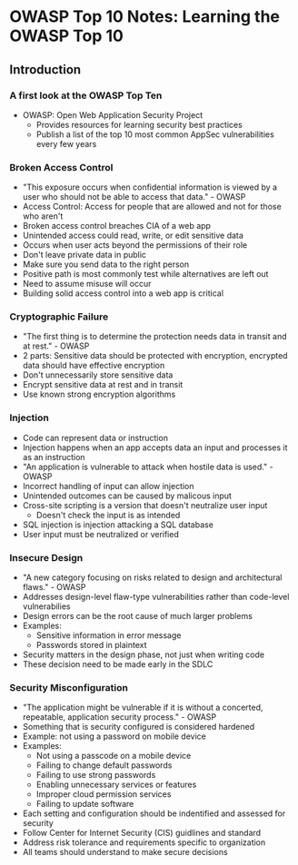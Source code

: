 # OWASP Top 10 Notes: Learning the OWASP Top 10

## Introduction

### A first look at the OWASP Top Ten

- OWASP: Open Web Application Security Project
  - Provides resources for learning security best practices
  - Publish a list of the top 10 most common AppSec vulnerabilities every few years

### Broken Access Control

- "This exposure occurs when confidential information is viewed by a user who should not be able to access that data." - OWASP
- Access Control: Access for people that are allowed and not for those who aren't
- Broken access control breaches CIA of a web app
- Unintended access could read, write, or edit sensitive data
- Occurs when user acts beyond the permissions of their role
- Don't leave private data in public
- Make sure you send data to the right person
- Positive path is most commonly test while alternatives are left out
- Need to assume misuse will occur
- Building solid access control into a web app is critical

### Cryptographic Failure
- "The first thing is to determine the protection needs data in transit and at rest." - OWASP
- 2 parts: Sensitive data should be protected with encryption, encrypted data should have effective encryption
- Don't unnecessarily store sensitive data
- Encrypt sensitive data at rest and in transit
- Use known strong encryption algorithms

### Injection
- Code can represent data or instruction
- Injection happens when an app accepts data an input and processes it as an instruction
- "An application is vulnerable to attack when hostile data is used." - OWASP
- Incorrect handling of input can allow injection
- Unintended outcomes can be caused by malicous input
- Cross-site scripting is a version that doesn't neutralize user input
  - Doesn't check the input is as intended
- SQL injection is injection attacking a SQL database
- User input must be neutralized or verified

### Insecure Design
- "A new category focusing on risks related to design and architectural flaws." - OWASP
- Addresses design-level flaw-type vulnerabilities rather than code-level vulnerabilies
- Design errors can be the root cause of much larger problems
- Examples:
  - Sensitive information in error message
  - Passwords stored in plaintext
- Security matters in the design phase, not just when writing code
- These decision need to be made early in the SDLC

### Security Misconfiguration
- "The application might be vulnerable if it is without a concerted, repeatable, application security process." - OWASP
- Something that is security configured is considered hardened
- Example: not using a password on mobile device
- Examples: 
  - Not using a passcode on a mobile device
  - Failing to change default passwords
  - Failing to use strong passwords
  - Enabling unnecessary services or features
  - Improper cloud permission services
  - Failing to update software
- Each setting and configuration should be indentified and assessed for security
- Follow Center for Internet Security (CIS) guidlines and standard
- Address risk tolerance and requirements specific to organization
- All teams should understand to make secure decisions
